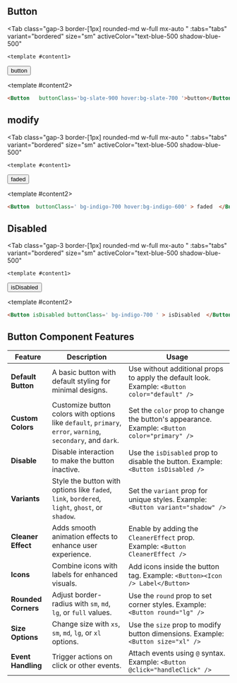 <script setup>
const tabs = [
  { label: 'UI', value: 1, content: '' },
  { label: 'code', value: 2, content: ''}
];

</script>

## Button

<Tab
   class="gap-3 border-[1px] rounded-md w-full mx-auto "
    :tabs="tabs"
    variant="bordered"
    size="sm"
    activeColor="text-blue-500 shadow-blue-500"
  >
    <template #content1>
<div class='  p-4 rounded-lg shadow-inner  flex justify-center items-center'>
     <Button buttonClass =' hover:bg-slate-600' >button</Button>
</div>

</template>

  <template #content2>

  ```md
  <Button   buttonClass='bg-slate-900 hover:bg-slate-700 '>button</Button>
```

  </template>
</Tab>

## modify

<Tab
   class="gap-3 border-[1px] rounded-md w-full mx-auto "
    :tabs="tabs"
    variant="bordered"
    size="sm"
    activeColor="text-blue-500 shadow-blue-500"
  >
    <template #content1>
<div class="grid grid-cols-1 gap-4">
    <div class="  p-4 rounded-lg shadow-inner  flex justify-center items-center">
<Button   buttonClass=' bg-indigo-700 hover:bg-indigo-600 ' > faded  </Button>
 </div>
</div>

</template>

  <template #content2>

  ```md
<Button  buttonClass=' bg-indigo-700 hover:bg-indigo-600' > faded  </Button>
```

  </template>
</Tab>

## Disabled

<Tab
   class="gap-3 border-[1px] rounded-md w-full mx-auto "
    :tabs="tabs"
    variant="bordered"
    size="sm"
    activeColor="text-blue-500 shadow-blue-500"
  >
    <template #content1>
<div class="grid grid-cols-1 gap-4">
    <div class="  p-4 rounded-lg shadow-inner  flex justify-center items-center">
<Button isDisabled buttonClass=' bg-indigo-700 ' > isDisabled  </Button>
 </div>
</div>

</template>

  <template #content2>

  ```md
<Button isDisabled buttonClass=' bg-indigo-700 ' > isDisabled  </Button>
```

  </template>
</Tab>


## Button Component Features

| **Feature**           | **Description**                                                                                   | **Usage**                                                                                     |
|-----------------------|---------------------------------------------------------------------------------------------------|-----------------------------------------------------------------------------------------------|
| **Default Button**     | A basic button with default styling for minimal designs.                                         | Use without additional props to apply the default look. Example: `<Button color="default" />` |
| **Custom Colors**      | Customize button colors with options like `default`, `primary`, `error`, `warning`, `secondary`, and `dark`. | Set the `color` prop to change the button's appearance. Example: `<Button color="primary" />` |
| **Disable**            | Disable interaction to make the button inactive.                                                 | Use the `isDisabled` prop to disable the button. Example: `<Button isDisabled />`            |
| **Variants**           | Style the button with options like `faded`, `link`, `bordered`, `light`, `ghost`, or `shadow`.    | Set the `variant` prop for unique styles. Example: `<Button variant="shadow" />`             |
| **Cleaner Effect**     | Adds smooth animation effects to enhance user experience.                                        | Enable by adding the `CleanerEffect` prop. Example: `<Button CleanerEffect />`               |
| **Icons**              | Combine icons with labels for enhanced visuals.                                                  | Add icons inside the button tag. Example: `<Button><Icon /> Label</Button>`                  |
| **Rounded Corners**    | Adjust border-radius with `sm`, `md`, `lg`, or `full` values.                                    | Use the `round` prop to set corner styles. Example: `<Button round="lg" />`                  |
| **Size Options**       | Change size with `xs`, `sm`, `md`, `lg`, or `xl` options.                                        | Use the `size` prop to modify button dimensions. Example: `<Button size="xl" />`             |
| **Event Handling**     | Trigger actions on click or other events.                                                        | Attach events using `@` syntax. Example: `<Button @click="handleClick" />`                   |
